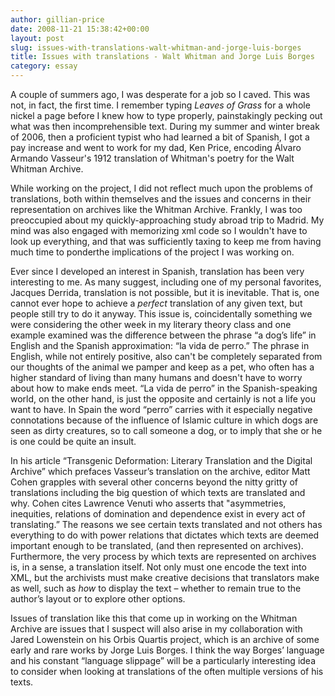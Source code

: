 ```yaml
---
author: gillian-price
date: 2008-11-21 15:38:42+00:00
layout: post
slug: issues-with-translations-walt-whitman-and-jorge-luis-borges
title: Issues with translations - Walt Whitman and Jorge Luis Borges
category: essay
---
```


A couple of summers ago, I was desperate for a job so I caved. This was not, in fact, the first time. I remember typing _Leaves of Grass_ for a whole nickel a page before I knew how to type properly, painstakingly pecking out what was then incomprehensible text. During my summer and winter break of 2006, then a proficient typist who had learned a bit of Spanish, I got a pay increase and went to work for my dad, Ken Price, encoding Álvaro Armando Vasseur's 1912 translation of Whitman's poetry for the Walt Whitman Archive. 




While working on the project, I did not reflect much upon the problems of translations, both within themselves and the issues and concerns in their representation on archives like the Whitman Archive. Frankly, I was too preoccupied about my quickly-approaching study abroad trip to Madrid. My mind was also engaged with memorizing xml code so I wouldn't have to look up everything, and that was sufficiently taxing to keep me from having much time to ponderthe implications of the project I was working on. 




Ever since I developed an interest in Spanish, translation has been very interesting to me. As many suggest, including one of my personal favorites, Jacques Derrida, translation is not possible, but it is inevitable. That is, one cannot ever hope to achieve a _perfect_ translation of any given text, but people still try to do it anyway. This issue is, coincidentally something we were considering the other week in my literary theory class and one example examined was the difference between the phrase “a dog’s life” in English and the Spanish approximation: “la vida de perro.” The phrase in English, while not entirely positive, also can't be completely separated from our thoughts of the animal we pamper and keep as a pet, who often has a higher standard of living than many humans and doesn't have to worry about how to make ends meet. “La vida de perro” in the Spanish-speaking world, on the other hand, is just the opposite and certainly is not a life you want to have. In Spain the word “perro” carries with it especially negative connotations because of the influence of Islamic culture in which dogs are seen as dirty creatures, so to call someone a dog, or to imply that she or he is one could be quite an insult. 




In his article “Transgenic Deformation: Literary Translation and the Digital Archive” which prefaces Vasseur’s translation on the archive, editor Matt Cohen grapples with several other concerns beyond the nitty gritty of translations including the big question of which texts are translated and why. Cohen cites Lawrence Venuti who asserts that "asymmetries, inequities, relations of domination and dependence exist in every act of translating.” The reasons we see certain texts translated and not others has everything to do with power relations that dictates which texts are deemed important enough to be translated, (and then represented on archives). Furthermore, the very process by which texts are represented on archives is, in a sense, a translation itself. Not only must one encode the text into XML, but the archivists must make creative decisions that translators make as well, such as _how_ to display the text – whether to remain true to the author’s layout or to explore other options. 




Issues of translation like this that come up in working on the Whitman Archive are issues that I suspect will also arise in my collaboration with Jared Lowenstein on his Orbis Quartis project, which is an archive of some early and rare works by Jorge Luis Borges. I think the way Borges’ language and his constant “language slippage” will be a particularly interesting idea to consider when looking at translations of the often multiple versions of his texts.
